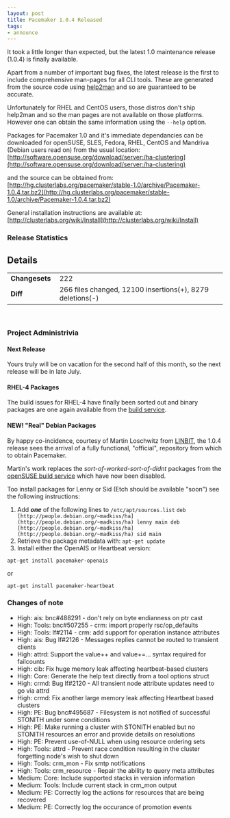 ```yaml
---
layout: post
title: Pacemaker 1.0.4 Released
tags:
- announce
---
```

It took a little longer than expected, but the latest 1.0 maintenance release
(1.0.4) is finally available.

Apart from a number of important bug fixes, the latest release is the first to
include comprehensive man-pages for all CLI tools. These are generated from
the source code using [help2man](http://www.gnu.org/software/help2man) and so
are guaranteed to be accurate.

Unfortunately for RHEL and CentOS users, those distros don't ship help2man and
so the man pages are not available on those platforms. However one can obtain
the same information using the `--help` option.

Packages for Pacemaker 1.0 and it's immediate dependancies can be downloaded
for openSUSE, SLES, Fedora, RHEL, CentOS and Mandriva (Debian users read on)
from the usual location: [http://software.opensuse.org/download/server:/ha-clustering](http://software.opensuse.org/download/server:/ha-clustering)

and the source can be obtained from: [http://hg.clusterlabs.org/pacemaker/stable-1.0/archive/Pacemaker-1.0.4.tar.bz2](http://hg.clusterlabs.org/pacemaker/stable-1.0/archive/Pacemaker-1.0.4.tar.bz2)

General installation instructions are available at:
[http://clusterlabs.org/wiki/Install](http://clusterlabs.org/wiki/Install)

### Release Statistics

## Details
<table><tr><td><strong>Changesets&nbsp;</strong></td> <td>222</td>
</tr><tr><td><strong>Diff</strong></td> <td>266 files changed, 12100 insertions(+), 8279 deletions(-)</td> </tr></table><br/>


### Project Administrivia

#### Next Release

Yours truly will be on vacation for the second half of this month, so the next
release will be in late July.

#### RHEL-4 Packages

The build issues for RHEL-4 have finally been sorted out and binary packages
are one again available from the [build service](http://download.opensuse.org/repositories/server:/ha-clustering/RHEL_4/).

#### NEW! "Real" Debian Packages

By happy co-incidence, courtesy of Martin Loschwitz from
[LINBIT](http://www.linbit.com/), the 1.0.4 release sees the arrival of a
fully functional, "official", repository from which to obtain Pacemaker.

Martin's work replaces the _sort-of-worked-sort-of-didnt_ packages from the
[openSUSE build service](http://build.opensuse.org/) which have now been
disabled.

Too install packages for Lenny or Sid (Etch should be available "soon") see
the following instructions:

  1. Add _**one**_ of the following lines to `/etc/apt/sources.list` ` deb [http://people.debian.org/~madkiss/ha](http://people.debian.org/~madkiss/ha) lenny main deb [http://people.debian.org/~madkiss/ha](http://people.debian.org/~madkiss/ha) sid main `
  2. Retrieve the package metadata with: `apt-get update`
  3. Install either the OpenAIS or Heartbeat version:

`apt-get install pacemaker-openais`

or

`apt-get install pacemaker-heartbeat`

### Changes of note

  * High: ais: bnc#488291 - don't rely on byte endianness on ptr cast
  * High: Tools: bnc#507255 - crm: import properly rsc/op_defaults
  * High: Tools: lf#2114 - crm: add support for operation instance attributes
  * High: ais: Bug lf#2126 - Messages replies cannot be routed to transient clients
  * High: attrd: Support the value++ and value+=… syntax required for failcounts
  * High: cib: Fix huge memory leak affecting heartbeat-based clusters
  * High: Core: Generate the help text directly from a tool options struct
  * High: crmd: Bug lf#2120 - All transient node attribute updates need to go via attrd
  * High: crmd: Fix another large memory leak affecting Heartbeat based clusters
  * High: PE: Bug bnc#495687 - Filesystem is not notified of successful STONITH under some conditions
  * High: PE: Make running a cluster with STONITH enabled but no STONITH resources an error and provide details on resolutions
  * High: PE: Prevent use-of-NULL when using resource ordering sets
  * High: Tools: attrd - Prevent race condition resulting in the cluster forgetting node's wish to shut down
  * High: Tools: crm_mon - Fix smtp notifications
  * High: Tools: crm_resource - Repair the ability to query meta attributes
  * Medium: Core: Include supported stacks in version information
  * Medium: Tools: Include current stack in crm_mon output
  * Medium: PE: Correctly log the actions for resources that are being recovered
  * Medium: PE: Correctly log the occurance of promotion events
